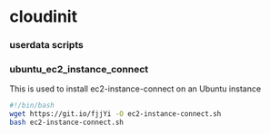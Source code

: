 # cloudinit
### userdata scripts

<h3>ubuntu_ec2_instance_connect </h3>
<p> This is used to install ec2-instance-connect on an Ubuntu instance </p>

 ```bash
 #!/bin/bash
 wget https://git.io/fjjYi -O ec2-instance-connect.sh
 bash ec2-instance-connect.sh
 ```
